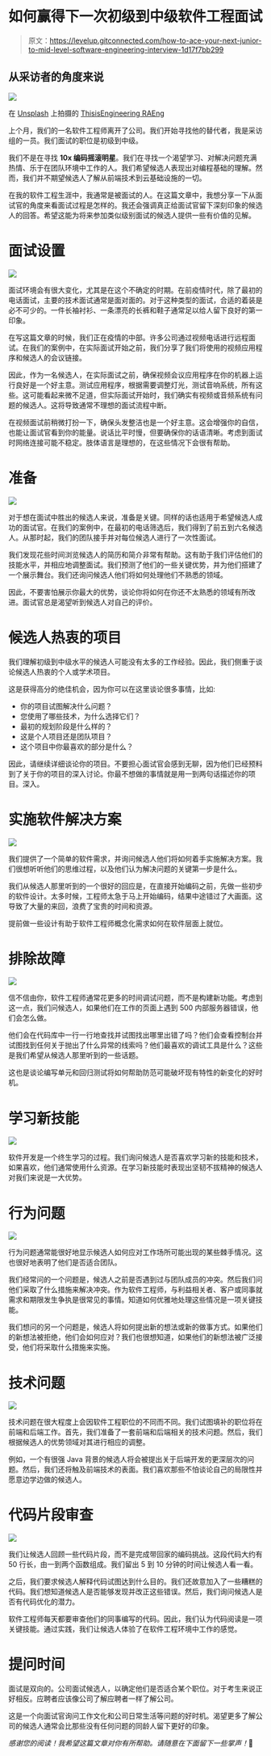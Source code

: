 # 如何赢得下一次初级到中级软件工程面试

> 原文：<https://levelup.gitconnected.com/how-to-ace-your-next-junior-to-mid-level-software-engineering-interview-1d17f7bb299>

## 从采访者的角度来说

![](img/fa23ebec4ad0583cdc2720226d7f4b33.png)

在 [Unsplash](https://unsplash.com?utm_source=medium&utm_medium=referral) 上拍摄的 [ThisisEngineering RAEng](https://unsplash.com/@thisisengineering?utm_source=medium&utm_medium=referral)

上个月，我们的一名软件工程师离开了公司。我们开始寻找他的替代者，我是采访组的一员。我们面试的职位是初级到中级。

我们不是在寻找 **10x 编码摇滚明星**。我们在寻找一个渴望学习、对解决问题充满热情、乐于在团队环境中工作的人。我们希望候选人表现出对编程基础的理解。然而，我们并不期望候选人了解从前端技术到云基础设施的一切。

在我的软件工程生涯中，我通常是被面试的人。在这篇文章中，我想分享一下从面试官的角度来看面试过程是怎样的。我还会强调真正给面试官留下深刻印象的候选人的回答。希望这能为将来参加类似级别面试的候选人提供一些有价值的见解。

# 面试设置

![](img/59ae55115d21c5df1782c363116d4ca0.png)

面试环境会有很大变化，尤其是在这个不确定的时期。在前疫情时代，除了最初的电话面试，主要的技术面试通常是面对面的。对于这种类型的面试，合适的着装是必不可少的。一件长袖衬衫、一条漂亮的长裤和鞋子通常足以给人留下良好的第一印象。

在写这篇文章的时候，我们正在疫情的中部。许多公司通过视频电话进行远程面试。在我们的案例中，在实际面试开始之前，我们分享了我们将使用的视频应用程序和候选人的会议链接。

因此，作为一名候选人，在实际面试之前，确保视频会议应用程序在你的机器上运行良好是一个好主意。测试应用程序，根据需要调整灯光，测试音响系统，所有这些。这可能看起来微不足道，但实际面试开始时，我们确实有视频或音频系统有问题的候选人。这将导致通常不理想的面试流程中断。

在视频面试前稍微打扮一下，确保头发整洁也是一个好主意。这会增强你的自信，也能让面试官看到你的能量。说话比平时慢，但要确保你的话语清晰。考虑到面试时网络连接可能不稳定。肢体语言是理想的，在这些情况下会很有帮助。

# 准备

![](img/e69bc96ef15f7b5d4083c2445b638974.png)

对于想在面试中胜出的候选人来说，准备是关键。同样的话也适用于希望候选人成功的面试官。在我们的案例中，在最初的电话筛选后，我们得到了前五到六名候选人。从那时起，我们的团队接手并对每位候选人进行了一次性面试。

我们发现花些时间浏览候选人的简历和简介非常有帮助。这有助于我们评估他们的技能水平，并相应地调整面试。我们预测了他们的一些关键优势，并为他们搭建了一个展示舞台。我们还询问候选人他们将如何处理他们不熟悉的领域。

因此，不要害怕展示你最大的优势，谈论你将如何在你还不太熟悉的领域有所改进。面试官总是渴望听到候选人对自己的评价。

# 候选人热衷的项目

我们理解初级到中级水平的候选人可能没有太多的工作经验。因此，我们侧重于谈论候选人热衷的个人或学术项目。

这是获得高分的绝佳机会，因为你可以在这里谈论很多事情，比如:

*   你的项目试图解决什么问题？
*   您使用了哪些技术，为什么选择它们？
*   最初的规划阶段是什么样的？
*   这是个人项目还是团队项目？
*   这个项目中你最喜欢的部分是什么？

因此，请继续详细谈论你的项目。不要担心面试官会感到无聊，因为他们已经预料到了关于你的项目的深入讨论。你最不想做的事情就是用一到两句话描述你的项目。深入。

# 实施软件解决方案

![](img/ff25aa048f93044e98f3e5a80dfcb7fe.png)

我们提供了一个简单的软件需求，并询问候选人他们将如何着手实施解决方案。我们很想听听他们的思维过程，以及他们认为解决问题的关键第一步是什么。

我们从候选人那里听到的一个很好的回应是，在直接开始编码之前，先做一些初步的软件设计。太多时候，工程师太急于马上开始编码，结果中途错过了大画面。这导致了大量的来回，浪费了宝贵的时间和资源。

提前做一些设计有助于软件工程师概念化需求如何在软件层面上就位。

# 排除故障

![](img/7a9945d825936ad6b585bdfb3cef12a8.png)

信不信由你，软件工程师通常花更多的时间调试问题，而不是构建新功能。考虑到这一点，我们问候选人，如果他们在工作的页面上遇到 500 内部服务器错误，他们会怎么做。

他们会在代码库中一行一行地查找并试图找出哪里出错了吗？他们会查看控制台并试图找到任何关于抛出了什么异常的线索吗？他们最喜欢的调试工具是什么？这些是我们希望从候选人那里听到的一些话题。

这也是谈论编写单元和回归测试将如何帮助防范可能破坏现有特性的新变化的好时机。

# 学习新技能

![](img/2f7389b6892d369b1e0218450b6125bd.png)

软件开发是一个终生学习的过程。我们询问候选人是否喜欢学习新的技能和技术，如果喜欢，他们通常使用什么资源。在学习新技能时表现出坚韧不拔精神的候选人对我们来说是一大优势。

# 行为问题

![](img/afada7f81fe06aad7784fc37da0e2ef6.png)

行为问题通常能很好地显示候选人如何应对工作场所可能出现的某些棘手情况。这也很好地表明了他们是否适合团队。

我们经常问的一个问题是，候选人之前是否遇到过与团队成员的冲突。然后我们问他们采取了什么措施来解决冲突。作为软件工程师，与利益相关者、客户或同事就需求和期限发生争执是很常见的事情。知道如何优雅地处理这些情况是一项关键技能。

我们想问的另一个问题是，候选人将如何提出新的想法或新的做事方式。如果他们的新想法被拒绝，他们会如何应对？我们也很想知道，如果他们的新想法被广泛接受，他们将采取什么措施来实施。

# 技术问题

![](img/fe1d64e0ad6a2b29b0ac031c370e5072.png)

技术问题在很大程度上会因软件工程职位的不同而不同。我们试图填补的职位将在前端和后端工作。首先，我们准备了一套前端和后端相关的技术问题。然后，我们根据候选人的优势领域对其进行相应的调整。

例如，一个有很强 Java 背景的候选人将会被提出关于后端开发的更深层次的问题。然后，我们还将触及前端技术的表面。我们喜欢那些不怕谈论自己的局限性并愿意边学边做的候选人。

# 代码片段审查

![](img/7f2fae616fb72ebec5b1a6d47471edcd.png)

我们让候选人回顾一些代码片段，而不是完成带回家的编码挑战。这段代码大约有 50 行长，由一到两个函数组成。我们留出 5 到 10 分钟的时间让候选人看一看。

之后，我们要求候选人解释代码试图达到什么目的。我们还故意加入了一些糟糕的代码。我们想知道候选人是否能够发现并改正这些错误。然后，我们询问候选人是否有代码优化的潜力。

软件工程师每天都要审查他们的同事编写的代码。因此，我们认为代码阅读是一项关键技能。通过实践，我们让候选人体验了在软件工程环境中工作的感觉。

# 提问时间

面试是双向的。公司面试候选人，以确定他们是否适合某个职位。对于考生来说正好相反。应聘者应该像公司了解应聘者一样了解公司。

这是一个向面试官询问工作文化和公司日常生活等问题的好时机。渴望更多了解公司的候选人通常会比那些没有任何问题的同龄人留下更好的印象。

*感谢您的阅读！我希望这篇文章对你有所帮助。请随意在下面留下一些掌声！*🙂